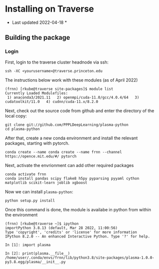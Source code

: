 # Installing on Traverse
* Last updated 2022-04-18 *


## Building the package
### Login

First, login to the traverse cluster headnode via ssh:
```
ssh -XC <yourusername>@traverse.princeton.edu
```

The instructions below work with these modules (as of April 2022)
```
(frnn) [rkube@traverse site-packages]$ module list
Currently Loaded Modulefiles:
 1) anaconda3/2021.11   2) openmpi/cuda-11.0/gcc/4.0.4/64   3) cudatoolkit/11.0   4) cudnn/cuda-11.x/8.2.0  
```

Next, check out the source code from github and enter the directory of the local copy:
```
git clone git://github.com/PPPLDeepLearning/plasma-python
cd plasma-python
```


After that, create a new conda environment and install the relevant packages, starting with pytorch. 
```
conda create --name conda create --name frnn --channel https://opence.mit.edu/#/ pytorch
```

Next, activate the envrionment can add other required packages
```
conda activate frnn
conda install pandas scipy flake8 h5py pyparsing pyyaml cython matplotlib scikit-learn joblib xgboost
```

Now we can install `plasma-python`:
```
python setup.py install
```

Once this command is done, the module is availabe in python from within the environment
```
(frnn) [rkube@traverse ~]$ ipython
importPython 3.8.13 (default, Mar 28 2022, 11:00:56) 
Type 'copyright', 'credits' or 'license' for more information
IPython 8.2.0 -- An enhanced Interactive Python. Type '?' for help.

In [1]: import plasma

In [2]: print(plasma.__file__)
/home/user/.conda/envs/frnn/lib/python3.8/site-packages/plasma-1.0.0-py3.8.egg/plasma/__init__.py
```


